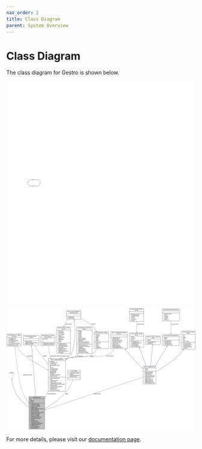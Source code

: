 ```yaml
---
nav_order: 2
title: Class Diagram
parent: System Overview
---
```


# Class Diagram

The class diagram for Gestro is shown below.

<embed src="../assets/diagrams/Class Diagram.png" type="application/pdf" width="100%" height="600px" />

<div align="center">
  <img src="../assets/diagrams/Class Diagram.png" alt="Gestro class diagram" width="600">
</div>

For more details, please visit our [documentation page](docs/html/index.html).
